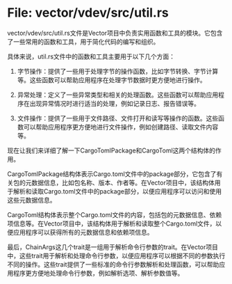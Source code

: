 # File: vector/vdev/src/util.rs

vector/vdev/src/util.rs文件是Vector项目中负责实用函数和工具的模块。它包含了一些常用的函数和工具，用于简化代码的编写和组织。

具体来说，util.rs文件中的函数和工具主要用于以下几个方面：

1. 字节操作：提供了一些用于处理字节的操作函数，比如字节转换、字节计算等。这些函数可以帮助应用程序在处理字节数据时更方便地进行操作。

2. 异常处理：定义了一些异常类型和相关的处理函数。这些函数可以帮助应用程序在出现异常情况时进行适当的处理，例如记录日志、报告错误等。

3. 文件操作：提供了一些用于文件路径、文件打开和读写等操作的函数。这些函数可以帮助应用程序更方便地进行文件操作，例如创建路径、读取文件内容等。

现在让我们来详细了解一下CargoTomlPackage和CargoToml这两个结构体的作用。

CargoTomlPackage结构体表示Cargo.toml文件中的package部分，它包含了有关包的元数据信息，比如包名称、版本、作者等。在Vector项目中，该结构体用于解析和读取Cargo.toml文件中的package部分，以便应用程序可以访问和使用这些元数据信息。

CargoToml结构体表示整个Cargo.toml文件的内容，包括包的元数据信息、依赖项信息等。在Vector项目中，该结构体用于解析和读取整个Cargo.toml文件，以便应用程序可以获得所有的元数据信息和依赖项信息。

最后，ChainArgs这几个trait是一组用于解析命令行参数的trait。在Vector项目中，这些trait用于解析和处理命令行参数，以便应用程序可以根据不同的参数执行不同的操作。这些trait提供了一些标准的命令行参数解析和处理函数，可以帮助应用程序更方便地处理命令行参数，例如解析选项、解析参数值等。

